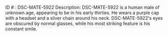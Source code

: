 ID # : DSC-MATE-5922
Description: DSC-MATE-5922 is a human male of unknown age, appearing to be in his early thirties. He wears a purple cap with a headset and a silver chain around his neck. DSC-MATE-5922's eyes are obscured by normal glasses, while his most striking feature is his constant smile.